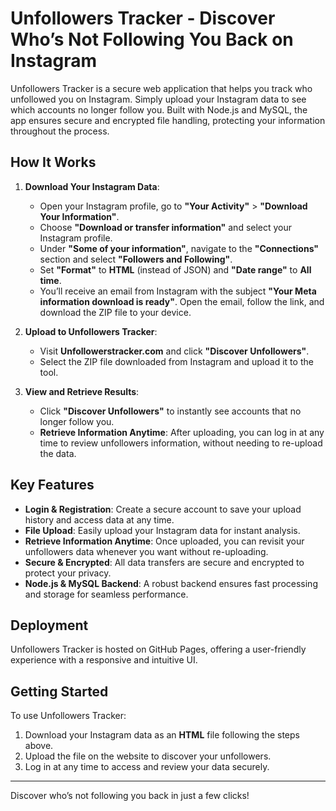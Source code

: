 # Unfollowers Tracker - Discover Who’s Not Following You Back on Instagram

Unfollowers Tracker is a secure web application that helps you track who unfollowed you on Instagram. Simply upload your Instagram data to see which accounts no longer follow you. Built with Node.js and MySQL, the app ensures secure and encrypted file handling, protecting your information throughout the process.

## How It Works

1. **Download Your Instagram Data**: 
   - Open your Instagram profile, go to **"Your Activity"** > **"Download Your Information"**.
   - Choose **"Download or transfer information"** and select your Instagram profile.
   - Under **"Some of your information"**, navigate to the **"Connections"** section and select **"Followers and Following"**.
   - Set **"Format"** to **HTML** (instead of JSON) and **"Date range"** to **All time**.
   - You’ll receive an email from Instagram with the subject **"Your Meta information download is ready"**. Open the email, follow the link, and download the ZIP file to your device.

2. **Upload to Unfollowers Tracker**:
   - Visit **Unfollowerstracker.com** and click **"Discover Unfollowers"**.
   - Select the ZIP file downloaded from Instagram and upload it to the tool.

3. **View and Retrieve Results**:
   - Click **"Discover Unfollowers"** to instantly see accounts that no longer follow you.
   - **Retrieve Information Anytime**: After uploading, you can log in at any time to review unfollowers information, without needing to re-upload the data.

## Key Features

- **Login & Registration**: Create a secure account to save your upload history and access data at any time.
- **File Upload**: Easily upload your Instagram data for instant analysis.
- **Retrieve Information Anytime**: Once uploaded, you can revisit your unfollowers data whenever you want without re-uploading.
- **Secure & Encrypted**: All data transfers are secure and encrypted to protect your privacy.
- **Node.js & MySQL Backend**: A robust backend ensures fast processing and storage for seamless performance.

## Deployment

Unfollowers Tracker is hosted on GitHub Pages, offering a user-friendly experience with a responsive and intuitive UI.

## Getting Started

To use Unfollowers Tracker:
1. Download your Instagram data as an **HTML** file following the steps above.
2. Upload the file on the website to discover your unfollowers.
3. Log in at any time to access and review your data securely.

---

Discover who’s not following you back in just a few clicks!

